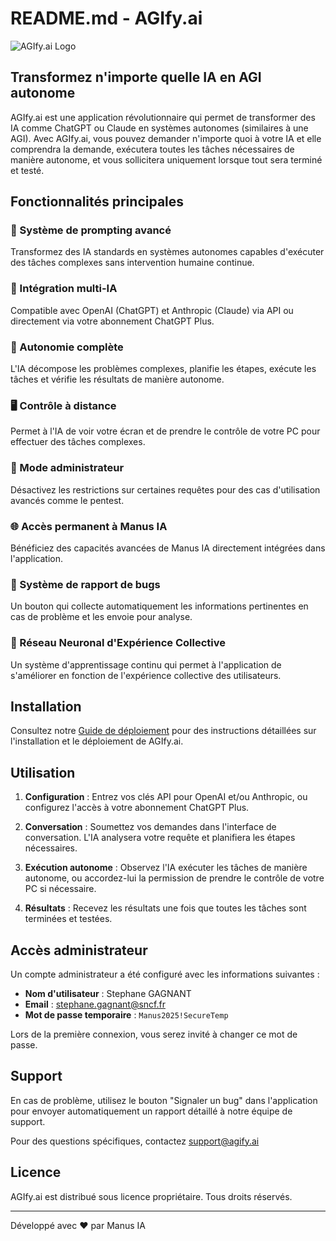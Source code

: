 # README.md - AGIfy.ai

![AGIfy.ai Logo](https://agify.ai/logo.png)

## Transformez n'importe quelle IA en AGI autonome

AGIfy.ai est une application révolutionnaire qui permet de transformer des IA comme ChatGPT ou Claude en systèmes autonomes (similaires à une AGI). Avec AGIfy.ai, vous pouvez demander n'importe quoi à votre IA et elle comprendra la demande, exécutera toutes les tâches nécessaires de manière autonome, et vous sollicitera uniquement lorsque tout sera terminé et testé.

## Fonctionnalités principales

### 🧠 Système de prompting avancé
Transformez des IA standards en systèmes autonomes capables d'exécuter des tâches complexes sans intervention humaine continue.

### 🔌 Intégration multi-IA
Compatible avec OpenAI (ChatGPT) et Anthropic (Claude) via API ou directement via votre abonnement ChatGPT Plus.

### 🤖 Autonomie complète
L'IA décompose les problèmes complexes, planifie les étapes, exécute les tâches et vérifie les résultats de manière autonome.

### 🖥️ Contrôle à distance
Permet à l'IA de voir votre écran et de prendre le contrôle de votre PC pour effectuer des tâches complexes.

### 🔐 Mode administrateur
Désactivez les restrictions sur certaines requêtes pour des cas d'utilisation avancés comme le pentest.

### 🌐 Accès permanent à Manus IA
Bénéficiez des capacités avancées de Manus IA directement intégrées dans l'application.

### 🐞 Système de rapport de bugs
Un bouton qui collecte automatiquement les informations pertinentes en cas de problème et les envoie pour analyse.

### 🧬 Réseau Neuronal d'Expérience Collective
Un système d'apprentissage continu qui permet à l'application de s'améliorer en fonction de l'expérience collective des utilisateurs.

## Installation

Consultez notre [Guide de déploiement](./deployment-guide.md) pour des instructions détaillées sur l'installation et le déploiement de AGIfy.ai.

## Utilisation

1. **Configuration** : Entrez vos clés API pour OpenAI et/ou Anthropic, ou configurez l'accès à votre abonnement ChatGPT Plus.

2. **Conversation** : Soumettez vos demandes dans l'interface de conversation. L'IA analysera votre requête et planifiera les étapes nécessaires.

3. **Exécution autonome** : Observez l'IA exécuter les tâches de manière autonome, ou accordez-lui la permission de prendre le contrôle de votre PC si nécessaire.

4. **Résultats** : Recevez les résultats une fois que toutes les tâches sont terminées et testées.

## Accès administrateur

Un compte administrateur a été configuré avec les informations suivantes :

- **Nom d'utilisateur** : Stephane GAGNANT
- **Email** : stephane.gagnant@sncf.fr
- **Mot de passe temporaire** : `Manus2025!SecureTemp`

Lors de la première connexion, vous serez invité à changer ce mot de passe.

## Support

En cas de problème, utilisez le bouton "Signaler un bug" dans l'application pour envoyer automatiquement un rapport détaillé à notre équipe de support.

Pour des questions spécifiques, contactez support@agify.ai

## Licence

AGIfy.ai est distribué sous licence propriétaire. Tous droits réservés.

---

Développé avec ❤️ par Manus IA
